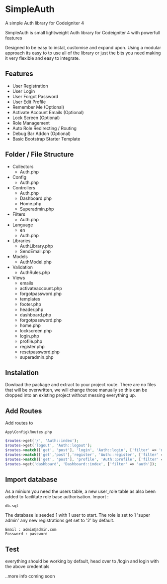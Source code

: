 # SimpleAuth
A simple Auth library for Codeigniter 4

SimpleAuth is small lightweight Auth library for Codeigniter 4 with powerfull features

Designed to be easy to instal, customise and expand upon. Using a modular approach its easy to to use all of the library or just the bits you need making it very flexible and easy to integrate.

## Features

* User Registration
* User Login
* User Forgot Password
* User Edit Profile
* Remember Me (Optional)
* Activate Account Emails (Optional)
* Lock Screen (Optional)
* Role Management
* Auto Role Redirecting / Routing
* Debug Bar Addon (Optional)
* Basic Bootstrap Starter Template


## Folder / File Structure


* Collectors
  * Auth.php
* Config
  * Auth.php  
* Controllers
  * Auth.php
  * Dashboard.php
  * Home.php
  * Superadmin.php
* Filters
  * Auth.php
* Language
  * en
   * Auth.php
* Libraries
  * AuthLibrary.php
  * SendEmail.php
* Models
  * AuthModel.php
* Validation
  * AuthRules.php
* Views
  * emails
   * activateaccount.php
   * forgotpassword.php
  * templates
   * footer.php
   * header.php
  * dashboard.php
  * forgotpassword.php
  * home.php
  * lockscreen.php
  * login.php
  * profile.php
  * register.php
  * resetpassword.php
  * superadmin.php



## Instalation

Dowload the package and extract to your project route. There are no files that will be overwritten, we will change those manually so this can be dropped into an existing project without messing everything up.

## Add Routes

Add routes to 

```
App\Config\Routes.php
```

```php
$routes->get('/', 'Auth::index');
$routes->get('logout', 'Auth::logout');
$routes->match(['get', 'post'], 'login', 'Auth::login', ['filter' => 'noauth']);
$routes->match(['get','post'],'register', 'Auth::register', ['filter' => 'noauth']);
$routes->match(['get', 'post'], 'profile', 'Auth::profile', ['filter' => 'auth']);
$routes->get('dashboard', 'Dashboard::index', ['filter' => 'auth']);
```

## Import database

As a minium you need the users table, a new user_role table as also been added to facilitate role base authorisation. 
Import :

```
db.sql
```

The database is seeded 1 with 1 user to start. The role is set to 1 'super admin' any new registrations get set to '2' by default.

```
Email : admin@admin.com
Password : password
```

## Test
everything should be working by default, head over to /login and login with the above credentials

..more info coming soon


